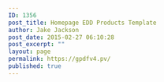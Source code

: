 ```yaml
---
ID: 1356
post_title: Homepage EDD Products Template
author: Jake Jackson
post_date: 2015-02-27 06:10:28
post_excerpt: ""
layout: page
permalink: https://gpdfv4.pv/
published: true
---
```

